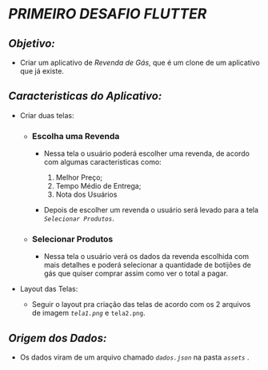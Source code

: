 # _PRIMEIRO DESAFIO FLUTTER_

## _Objetivo:_
- Criar um aplicativo de _Revenda de Gás_, que é um clone de um aplicativo que já existe.

## _Caracteristicas do Aplicativo:_
- Criar duas telas: 
    - ### Escolha uma Revenda
        -  Nessa tela o usuário poderá escolher uma revenda, de acordo com algumas caracteristicas como:
            1. Melhor Preço;
            1. Tempo Médio de Entrega;
            1. Nota dos Usuários     
        
        - Depois de escolher um revenda o usuário será levado para a tela *`Selecionar Produtos`*.
    - ### Selecionar Produtos
        - Nessa tela o usuário verá os dados da revenda escolhida com mais detalhes e poderá selecionar a quantidade de botijões de gás que quiser comprar assim como ver o total a pagar.

- Layout das Telas:
    - Seguir o layout pra criação das telas de acordo com os 2 arquivos de imagem _`tela1.png`_ e `tela2.png`.

## _Origem dos Dados:_
- Os dados viram de um arquivo chamado _`dados.json`_ na pasta _`assets`_ .
